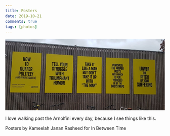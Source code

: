 ```yaml
---  
title: Posters  
date: 2019-10-21
comments: true  
tags: [photos]  
---  
```


<img src="/assets/images/articles/posters.jpg" class="responsive"><br>

I love walking past the Arnolfini every day, because I see things like this.  

Posters by Kameelah Janan Rasheed for In Between Time  
